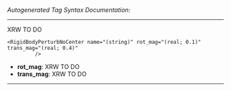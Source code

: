 _Autogenerated Tag Syntax Documentation:_

---
XRW TO DO

```
<RigidBodyPerturbNoCenter name="(string)" rot_mag="(real; 0.1)" trans_mag="(real; 0.4)"
         />
```

-   **rot_mag**: XRW TO DO
-   **trans_mag**: XRW TO DO

---

